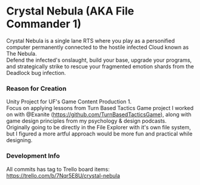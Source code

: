 # Crystal Nebula (AKA File Commander 1)
Crystal Nebula is a single lane RTS where you play as a personified computer permanently connected to the hostile infected Cloud known as The Nebula.\
Defend the infected's onslaught, build your base, upgrade your programs, and strategically strike to rescue your fragmented emotion shards from the Deadlock bug infection. 

### Reason for Creation
Unity Project for UF's Game Content Production 1. \
Focus on applying lessons from Turn Based Tactics Game project I worked on with @Exanite (https://github.com/TurnBasedTacticsGame), along with game design principles from my psychology & design podcasts. \
Originally going to be directly in the File Explorer with it's own file system, but I figured a more artful approach would be more fun and practical while designing.  

### Development Info
All commits has tag to Trello board items: https://trello.com/b/7Nqr5E8U/crystal-nebula
